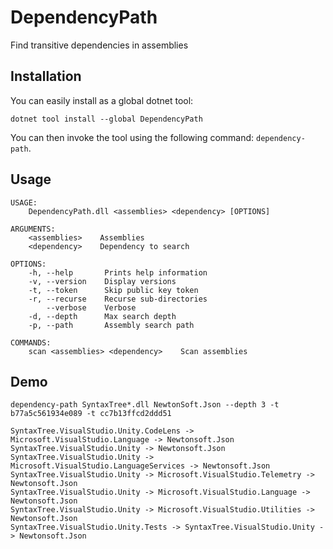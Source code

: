 # DependencyPath
Find transitive dependencies in assemblies

## Installation

You can easily install as a global dotnet tool:
```
dotnet tool install --global DependencyPath
```
You can then invoke the tool using the following command: `dependency-path`.

## Usage
```
USAGE:
    DependencyPath.dll <assemblies> <dependency> [OPTIONS]

ARGUMENTS:
    <assemblies>    Assemblies
    <dependency>    Dependency to search

OPTIONS:
    -h, --help       Prints help information
    -v, --version    Display versions
    -t, --token      Skip public key token
    -r, --recurse    Recurse sub-directories
        --verbose    Verbose
    -d, --depth      Max search depth
    -p, --path       Assembly search path

COMMANDS:
    scan <assemblies> <dependency>    Scan assemblies
```

## Demo

```
dependency-path SyntaxTree*.dll NewtonSoft.Json --depth 3 -t b77a5c561934e089 -t cc7b13ffcd2ddd51

SyntaxTree.VisualStudio.Unity.CodeLens -> Microsoft.VisualStudio.Language -> Newtonsoft.Json
SyntaxTree.VisualStudio.Unity -> Newtonsoft.Json
SyntaxTree.VisualStudio.Unity -> Microsoft.VisualStudio.LanguageServices -> Newtonsoft.Json
SyntaxTree.VisualStudio.Unity -> Microsoft.VisualStudio.Telemetry -> Newtonsoft.Json
SyntaxTree.VisualStudio.Unity -> Microsoft.VisualStudio.Language -> Newtonsoft.Json
SyntaxTree.VisualStudio.Unity -> Microsoft.VisualStudio.Utilities -> Newtonsoft.Json
SyntaxTree.VisualStudio.Unity.Tests -> SyntaxTree.VisualStudio.Unity -> Newtonsoft.Json
```
